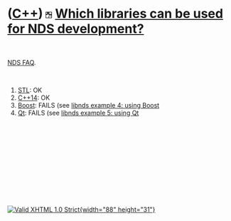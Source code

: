 



 

 

 

 

 

([C++](Cpp.htm)) ![NDS](PicNds.png) [Which libraries can be used for NDS development?](CppNdsLibraries.htm)
===========================================================================================================

 

[NDS FAQ](CppNdsFaq.htm).

 

1.  [STL](CppStl.htm): OK
2.  [C++14](CppCpp14.htm): OK
3.  [Boost](CppBoost.htm): FAILS (see [libnds example 4: using
    Boost](CppLibndsExample4.htm)
4.  [Qt](CppQt.htm): FAILS (see [libnds example 5: using
    Qt](CppLibndsExample5.htm)

 

 

 

 

 





 

[![Valid XHTML 1.0 Strict](valid-xhtml10.png){width="88"
height="31"}](http://validator.w3.org/check?uri=referer)
